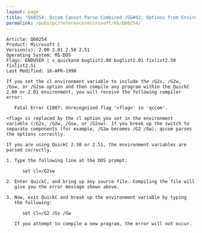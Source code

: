 ```yaml
---
layout: page
title: "Q60254: Qccom Cannot Parse Combined /G&#42; Options from Environment"
permalink: /pubs/pc/reference/microsoft/kb/Q60254/
---
```


	Article: Q60254
	Product: Microsoft C
	Version(s): 2.00 2.01 2.50 2.51
	Operating System: MS-DOS
	Flags: ENDUSER | s_quickasm buglist2.00 buglist2.01 fixlist2.50 fixlist2.51
	Last Modified: 18-APR-1990
	
	If you set the cl environment variable to include the /G2s, /G2w,
	/Gsw, or /G2sw option and then compile any program within the QuickC
	2.00 or 2.01 environment, you will receive the following compiler
	error:
	
	   Fatal Error C1007: Unrecognized flag '<flag>' in 'qccom'.
	
	<flag> is replaced by the cl option you set in the environment
	variable (/G2s, /G2w, /Gsw, or /G2sw). If you break up the switch to
	separate components (for example, /G2w becomes /G2 /Gw), qccom parses
	the options correctly.
	
	If you are using QuickC 2.50 or 2.51, the environment variables are
	parsed correctly.
	
	1. Type the following line at the DOS prompt:
	
	      set cl=/G2sw
	
	2. Enter QuickC, and bring up any source file. Compiling the file will
	   give you the error message shown above.
	
	3. Now, exit QuickC and break up the environment variable by typing
	   the following:
	
	      set cl=/G2 /Gs /Gw
	
	   If you attempt to compile a new program, the error will not occur.
